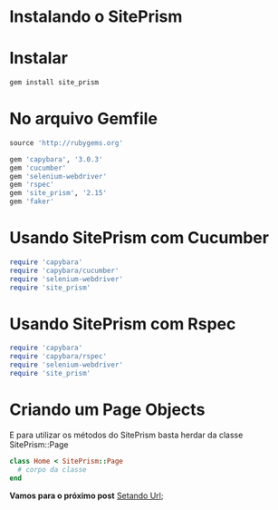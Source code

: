 # Instalando o SitePrism

# Instalar

```ruby
gem install site_prism
```

# No arquivo Gemfile

```ruby
source 'http://rubygems.org'

gem 'capybara', '3.0.3'
gem 'cucumber'
gem 'selenium-webdriver'
gem 'rspec'
gem 'site_prism', '2.15'
gem 'faker'
```

# Usando SitePrism com Cucumber

```ruby
require 'capybara'
require 'capybara/cucumber'
require 'selenium-webdriver'
require 'site_prism'
```

# Usando SitePrism com Rspec

```ruby
require 'capybara'
require 'capybara/rspec'
require 'selenium-webdriver'
require 'site_prism'
```

# Criando um Page Objects

E para utilizar os métodos do SitePrism basta herdar da classe SitePrism::Page

```ruby
class Home < SitePrism::Page
  # corpo da classe
end
```

**Vamos para o próximo post** [Setando Url](https://github.com/brunobatista25/best_archer/blob/master/tests/SitePrism/03-setando_urls.md);